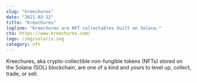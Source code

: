 ```yaml
---
slug: "kreechures"
date: "2021-03-22"
title: "Kreechures"
logline: "Kreechures are NFT collectables built on Solana."
cta: https://www.kreechures.com/
logo: /img/solaris.svg
category: nft
---
```


Kreechures, aka crypto-collectible non-fungible tokens (NFTs) stored on the Solana (SOL) blockchain, are one of a kind and yours to level up, collect, trade, or sell.
